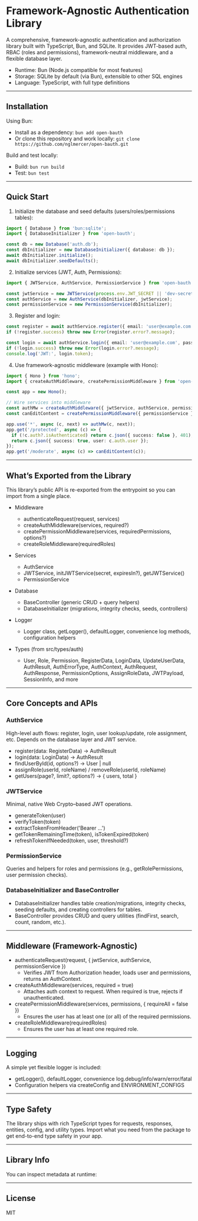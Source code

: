 # Framework-Agnostic Authentication Library

A comprehensive, framework-agnostic authentication and authorization library built with TypeScript, Bun, and SQLite. It provides JWT-based auth, RBAC (roles and permissions), framework-neutral middleware, and a flexible database layer.

- Runtime: Bun (Node.js compatible for most features)
- Storage: SQLite by default (via Bun), extensible to other SQL engines
- Language: TypeScript, with full type definitions

---

## Installation

Using Bun:

- Install as a dependency: `bun add open-bauth`
- Or clone this repository and work locally: `git clone https://github.com/nglmercer/open-bauth.git`

Build and test locally:

- Build: `bun run build`
- Test: `bun test`

---

## Quick Start

1) Initialize the database and seed defaults (users/roles/permissions tables):

```ts
import { Database } from 'bun:sqlite';
import { DatabaseInitializer } from 'open-bauth';

const db = new Database('auth.db');
const dbInitializer = new DatabaseInitializer({ database: db });
await dbInitializer.initialize();
await dbInitializer.seedDefaults();
```

2) Initialize services (JWT, Auth, Permissions):

```ts
import { JWTService, AuthService, PermissionService } from 'open-bauth';

const jwtService = new JWTService(process.env.JWT_SECRET || 'dev-secret', '24h');
const authService = new AuthService(dbInitializer, jwtService);
const permissionService = new PermissionService(dbInitializer);
```

3) Register and login:

```ts
const register = await authService.register({ email: 'user@example.com', password: 'StrongP@ssw0rd' });
if (!register.success) throw new Error(register.error?.message);

const login = await authService.login({ email: 'user@example.com', password: 'StrongP@ssw0rd' });
if (!login.success) throw new Error(login.error?.message);
console.log('JWT:', login.token);
```

4) Use framework-agnostic middleware (example with Hono):

```ts
import { Hono } from 'hono';
import { createAuthMiddleware, createPermissionMiddleware } from 'open-bauth';

const app = new Hono();

// Wire services into middleware
const authMw = createAuthMiddleware({ jwtService, authService, permissionService }, true);
const canEditContent = createPermissionMiddleware({ permissionService }, ['edit:content']);

app.use('*', async (c, next) => authMw(c, next));
app.get('/protected', async (c) => {
  if (!c.auth?.isAuthenticated) return c.json({ success: false }, 401);
  return c.json({ success: true, user: c.auth.user });
});
app.get('/moderate', async (c) => canEditContent(c));
```

---

## What’s Exported from the Library

This library’s public API is re-exported from the entrypoint so you can import from a single place.

- Middleware
  - authenticateRequest(request, services)
  - createAuthMiddleware(services, required?)
  - createPermissionMiddleware(services, requiredPermissions, options?)
  - createRoleMiddleware(requiredRoles)

- Services
  - AuthService
  - JWTService, initJWTService(secret, expiresIn?), getJWTService()
  - PermissionService

- Database
  - BaseController (generic CRUD + query helpers)
  - DatabaseInitializer (migrations, integrity checks, seeds, controllers)

- Logger
  - Logger class, getLogger(), defaultLogger, convenience log methods, configuration helpers

- Types (from src/types/auth)
  - User, Role, Permission, RegisterData, LoginData, UpdateUserData, AuthResult, AuthErrorType, AuthContext, AuthRequest, AuthResponse, PermissionOptions, AssignRoleData, JWTPayload, SessionInfo, and more


---

## Core Concepts and APIs

### AuthService
High-level auth flows: register, login, user lookup/update, role assignment, etc. Depends on the database layer and JWT service.

- register(data: RegisterData) -> AuthResult
- login(data: LoginData) -> AuthResult
- findUserById(id, options?) -> User | null
- assignRole(userId, roleName) / removeRole(userId, roleName)
- getUsers(page?, limit?, options?) -> { users, total }

### JWTService
Minimal, native Web Crypto–based JWT operations.

- generateToken(user)
- verifyToken(token)
- extractTokenFromHeader('Bearer ...')
- getTokenRemainingTime(token), isTokenExpired(token)
- refreshTokenIfNeeded(token, user, threshold?)

### PermissionService
Queries and helpers for roles and permissions (e.g., getRolePermissions, user permission checks).

### DatabaseInitializer and BaseController
- DatabaseInitializer handles table creation/migrations, integrity checks, seeding defaults, and creating controllers for tables.
- BaseController<T> provides CRUD and query utilities (findFirst, search, count, random, etc.).

---

## Middleware (Framework-Agnostic)

- authenticateRequest(request, { jwtService, authService, permissionService })
  - Verifies JWT from Authorization header, loads user and permissions, returns an AuthContext.
- createAuthMiddleware(services, required = true)
  - Attaches auth context to request. When required is true, rejects if unauthenticated.
- createPermissionMiddleware(services, permissions, { requireAll = false })
  - Ensures the user has at least one (or all) of the required permissions.
- createRoleMiddleware(requiredRoles)
  - Ensures the user has at least one required role.

---

## Logging

A simple yet flexible logger is included:
- getLogger(), defaultLogger, convenience log.debug/info/warn/error/fatal
- Configuration helpers via createConfig and ENVIRONMENT_CONFIGS

---

## Type Safety

The library ships with rich TypeScript types for requests, responses, entities, config, and utility types. Import what you need from the package to get end-to-end type safety in your app.

---

## Library Info

You can inspect metadata at runtime:

---

## License

MIT
